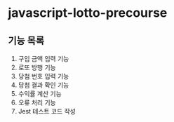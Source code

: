 # javascript-lotto-precourse

## 기능 목록

1. 구입 금액 입력 기능
2. 로또 방행 기능
3. 당첨 번호 입력 기능
4. 당첨 결과 확인 기능
5. 수익률 계산 기능
6. 오류 처리 기능
7. Jest 테스트 코드 작성
